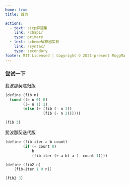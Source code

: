 ```yaml
---
home: true
title: 首页

actions:
  - text: sicp解题集
    link: /chap1/
    type: primary
  - text: scheme解释器实现
    link: /syntax/
    type: secondary
footer: MIT Licensed | Copyright © 2021-present MoggMa
---
```


### 尝试一下

斐波那契递归版

```scheme
(define (fib n)
  (cond ((= n 0) 0)
        ((= n 1) 1)
        (else (+ (fib (- n 1))
                 (fib (- n 2))))))

(fib 3)
```

斐波那契迭代版

```scheme
(define (fib-iter a b count)
        (if (= count 0)
            b
            (fib-iter (+ a b) a (- count 1))))

(define (fib2 n)
    (fib-iter 1 0 n))

(fib2 3)
```

